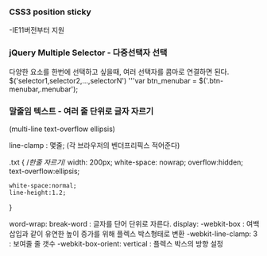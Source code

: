 
### CSS3 position sticky
-IE11버전부터 지원

### jQuery Multiple Selector - 다중선택자 선택

다양한 요소를 한번에 선택하고 싶을때, 여러 선택자를 콤마로 연결하면 된다.
$('selector1,selector2,...,selectorN')
'''var btn_menubar = $('.btn-menubar,.menubar');

### 말줄임 텍스트 - 여러 줄 단위로 글자 자르기
(multi-line text-overflow ellipsis)



line-clamp : 몇줄;
(각 브라우저의 벤더프리픽스 적어준다)

.txt {
    /*한줄 자르기*/
    width: 200px;
    white-space: nowrap;
    overflow:hidden;
    text-overflow:ellipsis;

    white-space:normal;
    line-height:1.2;

}
    
word-wrap: break-word : 글자를 단어 단위로 자른다.
display: -webkit-box : 여백 삽입과 같이 유연한 높이 증가를 위해 플렉스 박스형태로 변환
-webkit-line-clamp: 3 : 보여줄 줄 갯수
-webkit-box-orient: vertical : 플렉스 박스의 방향 설정
